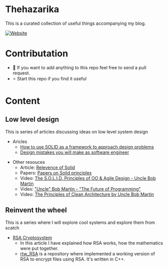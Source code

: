 # Thehazarika
This is a curated collection of useful things accompanying my blog.

[![Website](https://img.shields.io/website?down_color=red&down_message=Down&label=thehazarika.com&style=for-the-badge&up_message=UP&url=http%3A%2F%2Fthehazarika.com)](http://thehazarika.com)

# Contributation
- 👯 If you want to add anything to this repo feel free to send a pull request.
- ⭐ Start this repo if you find it useful


# Content

## Low level design
This is series of articles discussing ideas on low level system design

* Aricles    
    - [How to use SOLID as a framework to approach design problems](http://thehazarika.com/blog/programming/how-to-use-solid-as-a-framework-to-approach-design-problems/)
    - [Design mistakes you will make as software engineer](http://thehazarika.com/blog/programming/design-mistakes-you-will-make-as-software-developer/)
        
- Other resouces
    - Article: [Relevence of Solid](http://blog.cleancoder.com/uncle-bob/2020/10/18/Solid-Relevance.html) 
    - Papers: [Papers on Solid principles](https://github.com/malayh/thehazarika/tree/main/Papers/SOLID_Principles)
    - Video: [The S.O.L.I.D. Principles of OO & Agile Design - Uncle Bob Martin](https://youtu.be/t86v3N4OshQ)
    - Vides: ["Uncle" Bob Martin - "The Future of Programming"](https://youtu.be/ecIWPzGEbFc)
    - Video: [The Principles of Clean Architecture by Uncle Bob Martin](https://youtu.be/o_TH-Y78tt4)
    
## Reinvent the wheel
This is a series where I will explore cool systems and explore them from scatch
- [RSA Cryptosystem](https://thehazarika.com/blog/programming/rsa-cryptosystem/)
    - In this article I have explained how RSA works, how the mathematics were put together.
    - [rtw_RSA](https://github.com/malayh/rtw_RSA) is a repository where implemented a working version of RSA to encrypt files using RSA. It's written in C++.


